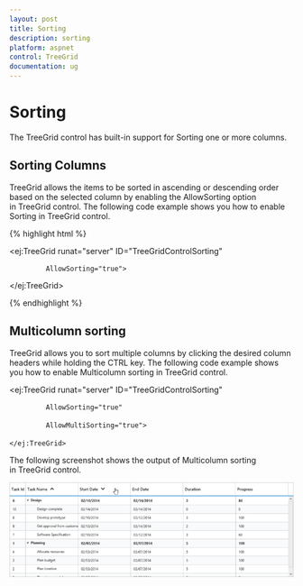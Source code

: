 ```yaml
---
layout: post
title: Sorting
description: sorting
platform: aspnet
control: TreeGrid
documentation: ug
---
```


# Sorting

The TreeGrid control has built-in support for Sorting one or more columns.

## Sorting Columns

TreeGrid allows the items to be sorted in ascending or descending order based on the selected column by enabling the AllowSorting option in TreeGrid control. The following code example shows you how to enable Sorting in TreeGrid control.





{% highlight html %}



<ej:TreeGrid runat="server" ID="TreeGridControlSorting"

             AllowSorting="true">



</ej:TreeGrid>





{% endhighlight %}



## Multicolumn sorting

TreeGrid allows you to sort multiple columns by clicking the desired column headers while holding the CTRL key. The following code example shows you how to enable Multicolumn sorting in TreeGrid control.









   <ej:TreeGrid runat="server" ID="TreeGridControlSorting"

             AllowSorting="true"

             AllowMultiSorting="true">

    </ej:TreeGrid>





The following screenshot shows the output of Multicolumn sorting in TreeGrid control.



 ![](Sorting_images/Sorting_img1.png) 





